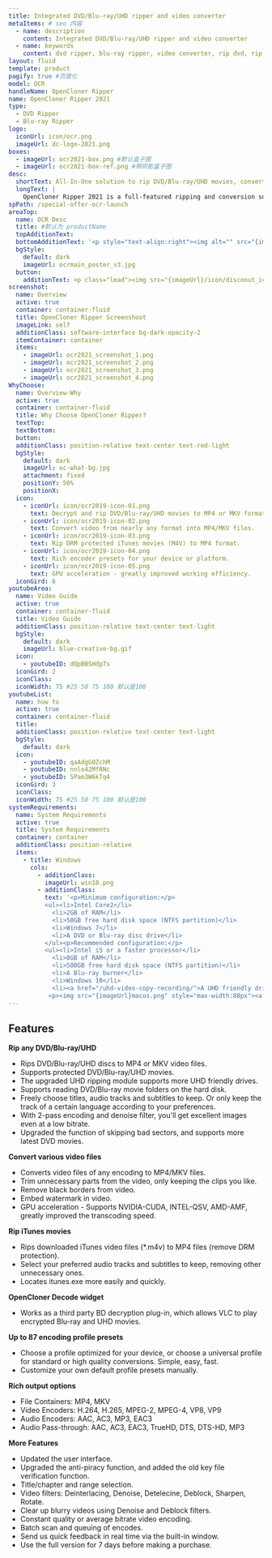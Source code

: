 ```yaml
---
title: Integrated DVD/Blu-ray/UHD ripper and video converter
metaItems: # seo 内容
  - name: description
    content: Integrated DVD/Blu-ray/UHD ripper and video converter
  - name: keywords
    content: dvd ripper, blu-ray ripper, video converter, rip dvd, rip blu-ray, mp4 converter, rip itunes to mp4, m4v to mp4, remove drm, dvd decrypter, blu-ray decrypter, dvd to mp4, dvd to mkv, blu-ray to mp4, blu-ray to mkv, video transcoder, video encoder, H.264 encoder, H.265 encoder, deinterlace, denoise
layout: fluid
template: product
pagify: true #页面化
model: OCR
handleName: OpenCloner Ripper
name: OpenCloner Ripper 2021
type: 
  - DVD Ripper
  - Blu-ray Ripper
logo:
  iconUrl: icon/ocr.png
  imageUrl: dc-logo-2021.png
boxes:
  - imageUrl: ocr2021-box.png #默认盒子图
  - imageUrl: ocr2021-box-ref.png #带阴影盒子图
desc:
  shortText: All-In-One solution to rip DVD/Blu-ray/UHD movies, convert video files and rip iTunes movies.
  longText: |
    OpenCloner Ripper 2021 is a full-featured ripping and conversion software. It can rip DVD/Blu-ray/UHD movies to standard video format, while removing various copy protections. The latest version has been optimized to support more UHD friendly drives. Meanwhile, it supports rich built-in configuration presets optimized for your device. This versatile application can also transcode video files of any encoding into MP4/MKV files, and rip downloaded iTunes movies into MP4 format, removing DRM. A variety of filters such as denoise, deinterlace, working together with video encoding, will produce excellent images for you even at a low bit rate.
spPath: /special-offer-ocr-launch
areaTop:
  name: OCR Desc
  title: #默认为 productName
  topAdditionText: 
  bottomAdditionText: '<p style="text-align:right"><img alt="" src="{imageUrl}/icon/ocr2020-feature-icon-disc.png" style="width: 75px; height: 75px;" /> <img alt="" src="{imageUrl}/icon/ocr2020-feature-icon-convert.png" style="width: 75px; height: 75px;" /> <img alt="" src="{imageUrl}/icon/ocr2020-feature-icon-m4v.png" style="width: 75px; height: 75px;" /></p>'
  bgStyle: 
    default: dark
    imageUrl: ocrmain_poster_v3.jpg
  button:
    additionText: <p class="lead"><img src="{imageUrl}/icon/disconut_icon.png" style="max-width:80px" class="mr-16"> <a class="text-light" href="/special-offer-ocr-launch/" >Time-limited 50% OFF Special offer</a></p>
screenshot:
  name: Overview
  active: true
  container: container-fluid
  title: OpenCloner Ripper Screenshoot
  imageLink: self
  additionClass: software-interface bg-dark-opacity-2
  itemContainer: container
  items:
    - imageUrl: ocr2021_screenshot_1.png
    - imageUrl: ocr2021_screenshot_2.png
    - imageUrl: ocr2021_screenshot_3.png
    - imageUrl: ocr2021_screenshot_4.png
WhyChoose:
  name: Overview-Why
  active: true
  container: container-fluid
  title: Why Choose OpenCloner Ripper?
  textTop: 
  textBottom: 
  button:
  additionClass: position-relative text-center text-red-light
  bgStyle: 
    default: dark
    imageUrl: oc-what-bg.jpg
    attachment: fixed
    positionY: 50%
    positionX:
  icon: 
    - iconUrl: icon/ocr2019-icon-01.png 
      text: Decrypt and rip DVD/Blu-ray/UHD movies to MP4 or MKV format.
    - iconUrl: icon/ocr2019-icon-02.png 
      text: Convert video from nearly any format into MP4/MKV files.
    - iconUrl: icon/ocr2019-icon-03.png
      text: Rip DRM protected iTunes movies (M4V) to MP4 format.
    - iconUrl: icon/ocr2019-icon-04.png
      text: Rich encoder presets for your device or platform.
    - iconUrl: icon/ocr2019-icon-05.png
      text: GPU acceleration - greatly improved working efficiency.
  iconGird: 6
youtubeArea:
  name: Video Guide
  active: true
  container: container-fluid
  title: Video Guide
  additionClass: position-relative text-center text-light
  bgStyle: 
    default: dark
    imageUrl: blue-creative-bg.gif  
  icon:
    - youtubeID: dQpBBSHdpTs
  iconGird: 2
  iconClass: 
  iconWidth: 75 #25 50 75 100 默认是100   
youtubeList:
  name: how to
  active: true
  container: container-fluid
  title: 
  additionClass: position-relative text-center text-light
  bgStyle: 
    default: dark
  icon:
    - youtubeID: qaAdgG0ZchM
    - youtubeID: nnlo42MfRNc
    - youtubeID: SPam3W6kTq4
  iconGird: 3
  iconClass: 
  iconWidth: 75 #25 50 75 100 默认是100         
systemRequirements:
  name: System Requirements 
  active: true
  title: System Requirements
  container: container
  additionClass: position-relative
  items:
    - title: Windows
      cols:
        - additionClass: 
          imageUrl: win10.png
        - additionClass:
          text: '<p>Minimum configuration:</p>
          <ul><li>Intel Core2</li>
            <li>2GB of RAM</li>
            <li>50GB free hard disk space (NTFS partition)</li>
            <li>Windows 7</li>
            <li>A DVD or Blu-ray disc drive</li>
          </ul><p>Recommended configuration:</p>
          <ul><li>Intel i5 or a faster processor</li>
            <li>8GB of RAM</li>
            <li>500GB free hard disk space (NTFS partition)</li>
            <li>A Blu-ray burner</li>
            <li>Windows 10</li>
            <li><a href="/uhd-video-copy-recording/">A UHD friendly drive</a></li></ul>
           <p><img src="{imageUrl}macos.png" style="max-width:80px"><a href="/dvd-copy-for-mac/">Click here to copy DVD on Mac OS</a></p>'  
---
```



## Features

**Rip any DVD/Blu-ray/UHD**

*   Rips DVD/Blu-ray/UHD discs to MP4 or MKV video files.
*   Supports protected DVD/Blu-ray/UHD movies.
*   The upgraded UHD ripping module supports more UHD friendly drives.
*   Supports reading DVD/Blu-ray movie folders on the hard disk.
*   Freely choose titles, audio tracks and subtitles to keep. Or only keep the track of a certain language according
        to your preferences.
*   With 2-pass encoding and denoise filter, you'll get excellent images even at a low bitrate.
*   Upgraded the function of skipping bad sectors, and supports more latest DVD movies.

**Convert various video files**

*   Converts video files of any encoding to MP4/MKV files.
*   Trim unnecessary parts from the video, only keeping the clips you like.
*   Remove black borders from video.
*   Embed watermark in video.
*   GPU acceleration - Supports NVIDIA-CUDA, INTEL-QSV, AMD-AMF, greatly improved the transcoding speed.

**Rip iTunes movies**

*   Rips downloaded iTunes video files (*.m4v) to MP4 files (remove DRM protection).
*   Select your preferred audio tracks and subtitles to keep, removing other unnecessary ones.
*   Locates itunes.exe more easily and quickly.

**OpenCloner Decode widget**

*   Works as a third party BD decryption plug-in, which allows VLC to play encrypted Blu-ray and UHD movies.

**Up to 87 encoding profile presets**

*   Choose a profile optimized for your device, or choose a universal profile for standard or high quality
        conversions. Simple, easy, fast.
*   Customize your own default profile presets manually.

**Rich output options**

*   File Containers: MP4, MKV
*   Video Encoders: H.264, H.265, MPEG-2, MPEG-4, VP8, VP9
*   Audio Encoders: AAC, AC3, MP3, EAC3
*   Audio Pass-through: AAC, AC3, EAC3, TrueHD, DTS, DTS-HD, MP3

**More Features**

*   Updated the user interface.
*   Upgraded the anti-piracy function, and added the old key file verification function.
*   Title/chapter and range selection.
*   Video filters: Deinterlacing, Denoise, Detelecine, Deblock, Sharpen, Rotate.
*   Clear up blurry videos using Denoise and Deblock filters.
*   Constant quality or average bitrate video encoding.
*   Batch scan and queuing of encodes.
*   Send us quick feedback in real time via the built-in window.
*   Use the full version for 7 days before making a purchase.